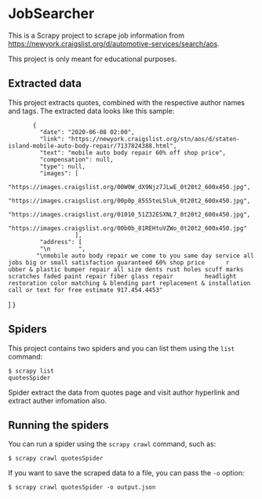 # JobSearcher

This is a Scrapy project to scrape job information from  https://newyork.craigslist.org/d/automotive-services/search/aos.

This project is only meant for educational purposes.


## Extracted data

This project extracts quotes, combined with the respective author names and tags.
The extracted data looks like this sample:

           {
             "date": "2020-06-08 02:00",
             "link": "https://newyork.craigslist.org/stn/aos/d/staten-island-mobile-auto-body-repair/7137824388.html",
             "text": "mobile auto body repair 60% off shop price",
             "compensation": null,
             "type": null,
             "images": [
             "https://images.craigslist.org/00W0W_dX9Njz7JLwE_0t20t2_600x450.jpg",
             "https://images.craigslist.org/00p0p_85S5teL5luk_0t20t2_600x450.jpg",
             "https://images.craigslist.org/01010_51Z32ESXNL7_0t20t2_600x450.jpg",
             "https://images.craigslist.org/00b0b_81REHtuVZWo_0t20t2_600x450.jpg"
                       ],
             "address": [
             "\n        ",
            "\nmobile auto body repair we come to you same day service all jobs big or small satisfaction guaranteed 60% shop price      r            ubber & plastic bumper repair all size dents rust holes scuff marks scratches faded paint repair fiber glass repair         headlight restoration color matching & blending part replacement & installation call or text for free estimate 917.454.4453"
  ]
}

## Spiders

This project contains two spiders and you can list them using the `list`
command:

    $ scrapy list
    quotesSpider

Spider extract the data from quotes page and visit author hyperlink and extract auther infomation also.




## Running the spiders

You can run a spider using the `scrapy crawl` command, such as:

    $ scrapy crawl quotesSpider

If you want to save the scraped data to a file, you can pass the `-o` option:
    
    $ scrapy crawl quotesSpider -o output.json
